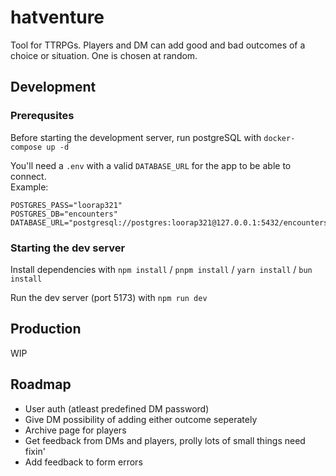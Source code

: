 # hatventure

Tool for TTRPGs. Players and DM can add good and bad outcomes of a choice or situation. One is chosen at random. 

## Development

### Prerequsites

Before starting the development server, run postgreSQL with `docker-compose up -d`

You'll need a `.env` with a valid `DATABASE_URL` for the app to be able to connect.\
Example:
```env
POSTGRES_PASS="loorap321"
POSTGRES_DB="encounters"
DATABASE_URL="postgresql://postgres:loorap321@127.0.0.1:5432/encounters"
```

### Starting the dev server

Install dependencies with `npm install` / `pnpm install` / `yarn install` / `bun install`

Run the dev server (port 5173) with `npm run dev`

## Production

WIP

## Roadmap

- User auth (atleast predefined DM password)
- Give DM possibility of adding either outcome seperately
- Archive page for players
- Get feedback from DMs and players, prolly lots of small things need fixin'
- Add feedback to form errors
